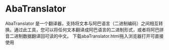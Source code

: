 # AbaTranslator
AbaTranslator 是一个翻译器，支持将文本与阿巴语言（二进制编码）之间相互转换。通过此工具，您可以将任何文本翻译成阿巴语言的二进制形式，或者将阿巴拼音二进制数据翻译回可读的中文。
下载abaTranslator.html拖入浏览器打开可直接使用
